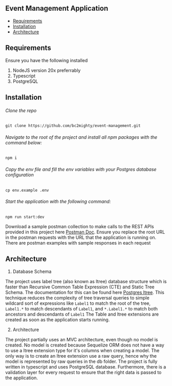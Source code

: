 ## Event Management Application

* [Requirements](#Requirements)
* [Installation](#Installation)
* [Architecture](#Architecture)

## Requirements
Ensure you have the following installed
1. NodeJS version 20x preferrably
2. Typescript
3. PostgreSQL 

## Installation
###### Clone the repo
```
git clone https://github.com/bc2mighty/event-management.git
```
###### Navigate to the root of the project and install all npm packages with the command below:
```
npm i
```
###### Copy the env file and fill the env variables with your Postgres database configuration
```
cp env.example .env
```
###### Start the application with the following command:
```
npm run start:dev
```
Download a sample postman collection to make calls to the REST APIs provided in this project here [Postman Doc](Event_Management.postman_collection.json). Ensure you replace the root URL in the postman requests with the URL that the application is running on. There are postman examples with sample responses in each request

## Architecture
1. Database Schema

The project uses label tree (also known as ltree) database structure which is faster than Recursive Common Table Expression (CTE) and Static Tree Schema. The documentation for this can be found here <a  target="_blank" href="https://www.postgresql.org/docs/9.1/ltree.html">Postgres ltree</a>. This technique reduces the complexity of tree traversal queries to simple wildcard sort of expressions like `Label1` to match the root of the tree, `Label1.*` to match descendants of `Label1`, and `*.Label1.*` to match both ancestors and descendants of `Label1`
The Table and ltree extensions are created as soon as the application starts running.

2. Architecture

The project partially uses an MVC architecture, even though no model is created. No model is created because Sequelize ORM does not have a way to use a ltree extension type for it's columns when creating a model. The only way is to create an ltree extension use a raw query, hence why the model is represented by raw queries in the db folder.
The project is fully written in typescript and uses PostgreSQL database.
Furthermore, there is a validation layer for every request to ensure that the right data is passed to the application.